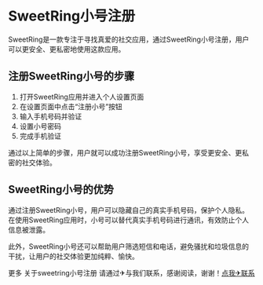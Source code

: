 # SweetRing小号注册

SweetRing是一款专注于寻找真爱的社交应用，通过SweetRing小号注册，用户可以更安全、更私密地使用这款应用。

## 注册SweetRing小号的步骤

1. 打开SweetRing应用并进入个人设置页面
2. 在设置页面中点击“注册小号”按钮
3. 输入手机号码并验证
4. 设置小号密码
5. 完成手机验证

通过以上简单的步骤，用户就可以成功注册SweetRing小号，享受更安全、更私密的社交体验。

## SweetRing小号的优势

通过注册SweetRing小号，用户可以隐藏自己的真实手机号码，保护个人隐私。在使用SweetRing应用时，小号可以替代真实手机号码进行通讯，有效防止个人信息被泄露。

此外，SweetRing小号还可以帮助用户筛选短信和电话，避免骚扰和垃圾信息的干扰，让用户的社交体验更加纯粹、愉快。

更多 关于sweetring小号注册 请通过✈与我们联系，感谢阅读，谢谢！[点我✈联系](https://a.k02.cc)